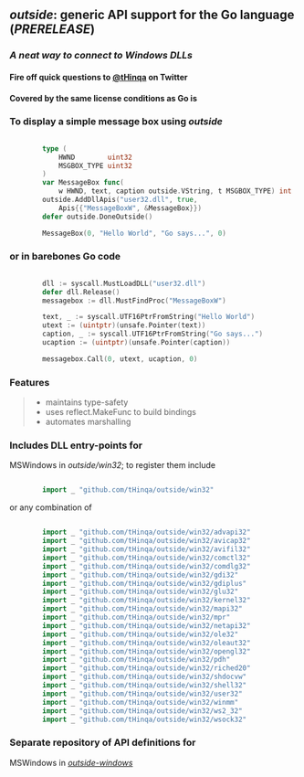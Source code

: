 ## *outside*: generic API support for the Go language (*PRERELEASE*)

### *A neat way to connect to Windows DLLs*

#### Fire off quick questions to [@tHinqa](http://twitter.com/tHinqa) on Twitter

#### Covered by the same license conditions as Go is

### To display a simple message box using *outside*
```go

		type (
			HWND        uint32
			MSGBOX_TYPE uint32
		)
		var MessageBox func(
			w HWND, text, caption outside.VString, t MSGBOX_TYPE) int
		outside.AddDllApis("user32.dll", true,
			Apis{{"MessageBoxW", &MessageBox}})
		defer outside.DoneOutside()

		MessageBox(0, "Hello World", "Go says...", 0)
```
### or in barebones Go code
```go

		dll := syscall.MustLoadDLL("user32.dll")
		defer dll.Release()
		messagebox := dll.MustFindProc("MessageBoxW")

		text, _ := syscall.UTF16PtrFromString("Hello World")
		utext := (uintptr)(unsafe.Pointer(text))
		caption, _ := syscall.UTF16PtrFromString("Go says...")
		ucaption := (uintptr)(unsafe.Pointer(caption))

		messagebox.Call(0, utext, ucaption, 0)
```
### Features
> * maintains type-safety
> * uses reflect.MakeFunc to build bindings
> * automates marshalling

### Includes DLL entry-points for
MSWindows in *outside/win32*; to register them include
```go

		import _ "github.com/tHinqa/outside/win32"
```
or any combination of
```go

		import _ "github.com/tHinqa/outside/win32/advapi32"
		import _ "github.com/tHinqa/outside/win32/avicap32"
		import _ "github.com/tHinqa/outside/win32/avifil32"
		import _ "github.com/tHinqa/outside/win32/comctl32"
		import _ "github.com/tHinqa/outside/win32/comdlg32"
		import _ "github.com/tHinqa/outside/win32/gdi32"
		import _ "github.com/tHinqa/outside/win32/gdiplus"
		import _ "github.com/tHinqa/outside/win32/glu32"
		import _ "github.com/tHinqa/outside/win32/kernel32"
		import _ "github.com/tHinqa/outside/win32/mapi32"
		import _ "github.com/tHinqa/outside/win32/mpr"
		import _ "github.com/tHinqa/outside/win32/netapi32"
		import _ "github.com/tHinqa/outside/win32/ole32"
		import _ "github.com/tHinqa/outside/win32/oleaut32"
		import _ "github.com/tHinqa/outside/win32/opengl32"
		import _ "github.com/tHinqa/outside/win32/pdh"
		import _ "github.com/tHinqa/outside/win32/riched20"
		import _ "github.com/tHinqa/outside/win32/shdocvw"
		import _ "github.com/tHinqa/outside/win32/shell32"
		import _ "github.com/tHinqa/outside/win32/user32"
		import _ "github.com/tHinqa/outside/win32/winmm"
		import _ "github.com/tHinqa/outside/win32/ws2_32"
		import _ "github.com/tHinqa/outside/win32/wsock32"
```
### Separate repository of API definitions for
MSWindows in [*outside-windows*](https://github.com/tHinqa/outside-windows)